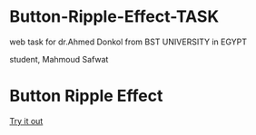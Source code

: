 # Button-Ripple-Effect-TASK
web task for dr.Ahmed Donkol from BST UNIVERSITY in EGYPT



student,
Mahmoud Safwat
# Button Ripple Effect
<a href="file:///C:/Users/safwa/OneDrive/Desktop/button%20ripple%20effect%202/index.html">Try it out</a>
